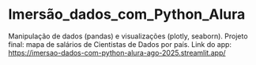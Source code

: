 # Imersão_dados_com_Python_Alura
Manipulação de dados (pandas) e visualizações (plotly, seaborn). 
Projeto final: mapa de salários de Cientistas de Dados por país. 
Link do app: https://imersao-dados-com-python-alura-ago-2025.streamlit.app/
